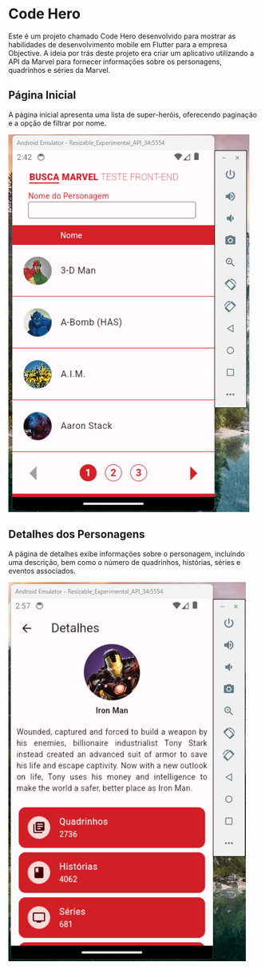 # Code Hero

Este é um projeto chamado Code Hero desenvolvido para mostrar as habilidades de desenvolvimento mobile em Flutter para a empresa Objective. A ideia por trás deste projeto era criar um aplicativo utilizando a API da Marvel para fornecer informações sobre os personagens, quadrinhos e séries da Marvel.

## Página Inicial 

A página inicial apresenta uma lista de super-heróis, oferecendo paginação e a opção de filtrar por nome.

![Página Inicial](./screenshots/home.png)

## Detalhes dos Personagens

A página de detalhes exibe informações sobre o personagem, incluindo uma descrição, bem como o número de quadrinhos, histórias, séries e eventos associados.

![Detalhes dos Personagens](./screenshots/detalhes.png)
